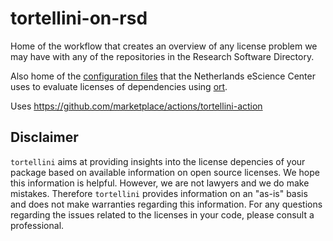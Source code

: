 # tortellini-on-rsd

Home of the workflow that creates an overview of any license problem we may have with any of the repositories in the Research Software Directory.

Also home of the [configuration files](config/) that the Netherlands eScience Center uses to evaluate licenses of dependencies using [ort](https://github.com/oss-review-toolkit/ort).

Uses https://github.com/marketplace/actions/tortellini-action

## Disclaimer

`tortellini` aims at providing insights into the license depencies of your package based on available information on open source licenses. We hope this information is helpful. However, we are not lawyers and we do make mistakes. Therefore `tortellini` provides information on an "as-is" basis and does not make warranties regarding this information. For any questions regarding the issues related to the licenses in your code, please consult a professional.
